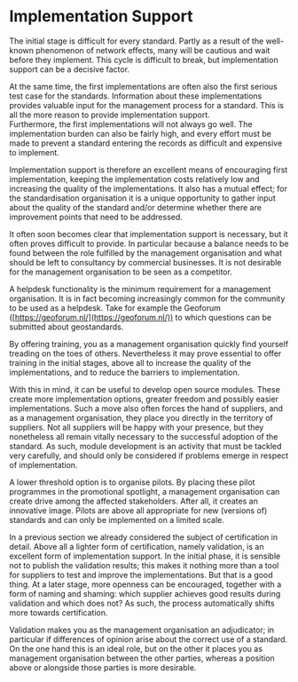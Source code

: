 # Implementation Support

The initial stage is difficult for every standard. Partly as a result of the well-known phenomenon of network effects, many will be cautious and wait before they implement. This cycle is difficult to break, but implementation support can be a decisive factor.  

At the same time, the first implementations are often also the first serious test case for the standards. Information about these implementations provides valuable input for the management process for a standard. This is all the more reason to provide implementation support.  
Furthermore, the first implementations will not always go well. The implementation burden can also be fairly high, and every effort must be made to prevent a standard entering the records as difficult and expensive to implement.  

Implementation support is therefore an excellent means of encouraging first implementation, keeping the implementation costs relatively low and increasing the quality of the implementations. It also has a mutual effect; for the standardisation organisation it is a unique opportunity to gather input about the quality of the standard and/or determine whether there are improvement points that need to be addressed.  

It often soon becomes clear that implementation support is necessary, but it often proves difficult to provide. In particular because a balance needs to be found between the role fulfilled by the management organisation and what should be left to consultancy by commercial businesses. It is not desirable for the management organisation to be seen as a competitor.  

A helpdesk functionality is the minimum requirement for a management organisation. It is in fact becoming increasingly common for the community to be used as a helpdesk. Take for example the Geoforum ([https://geoforum.nl/](https://geoforum.nl/)) to which questions can be submitted about geostandards.

By offering training, you as a management organisation quickly find yourself treading on the toes of others. Nevertheless it may prove essential to offer training in the initial stages, above all to increase the quality of the implementations, and to reduce the barriers to implementation.

With this in mind, it can be useful to develop open source modules. These create more implementation options, greater freedom and possibly easier implementations. Such a move also often forces the hand of suppliers, and as a management organisation, they place you directly in the territory of suppliers. Not all suppliers will be happy with your presence, but they nonetheless all remain vitally necessary to the successful adoption of the standard. As such, module development is an activity that must be tackled very carefully, and should only be considered if problems emerge in respect of implementation.

A lower threshold option is to organise pilots. By placing these pilot programmes in the promotional spotlight, a management organisation can create drive among the affected stakeholders. After all, it creates an innovative image. Pilots are above all appropriate for new (versions of) standards and can only be implemented on a limited scale.

In a previous section we already considered the subject of certification in detail. Above all a lighter form of certification, namely validation, is an excellent form of implementation support. In the initial phase, it is sensible not to publish the validation results; this makes it nothing more than a tool for suppliers to test and improve the implementations. But that is a good thing. At a later stage, more openness can be encouraged, together with a form of naming and shaming: which supplier achieves good results during validation and which does not? As such, the process automatically shifts more towards certification.

Validation makes you as the management organisation an adjudicator; in particular if differences of opinion arise about the correct use of a standard. On the one hand this is an ideal role, but on the other it places you as management organisation between the other parties, whereas a position above or alongside those parties is more desirable.

